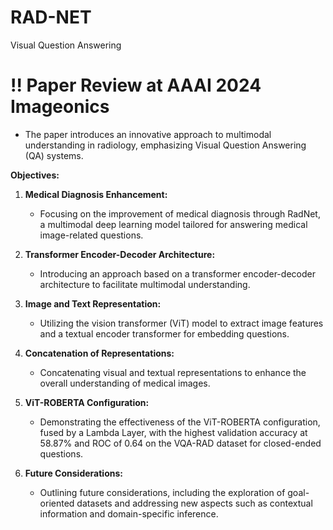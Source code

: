 # RAD-NET
Visual Question Answering

# !! Paper Review at AAAI 2024 Imageonics

- The paper introduces an innovative approach to multimodal understanding in radiology, emphasizing Visual Question Answering (QA) systems.

**Objectives:**

1. **Medical Diagnosis Enhancement:**
    - Focusing on the improvement of medical diagnosis through RadNet, a multimodal deep learning model tailored for answering medical image-related questions.

2. **Transformer Encoder-Decoder Architecture:**
    - Introducing an approach based on a transformer encoder-decoder architecture to facilitate multimodal understanding.

3. **Image and Text Representation:**
    - Utilizing the vision transformer (ViT) model to extract image features and a textual encoder transformer for embedding questions.

4. **Concatenation of Representations:**
    - Concatenating visual and textual representations to enhance the overall understanding of medical images.

5. **ViT-ROBERTA Configuration:**
    - Demonstrating the effectiveness of the ViT-ROBERTA configuration, fused by a Lambda Layer, with the highest validation accuracy at 58.87% and ROC of 0.64 on the VQA-RAD dataset for closed-ended questions.

6. **Future Considerations:**
    - Outlining future considerations, including the exploration of goal-oriented datasets and addressing new aspects such as contextual information and domain-specific inference.
